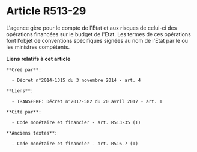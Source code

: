 # Article R513-29

L'agence gère pour le compte de l'Etat et aux risques de celui-ci des opérations financées sur le budget de l'Etat. Les
termes de ces opérations font l'objet de conventions spécifiques signées au nom de l'Etat par le ou les ministres compétents.

**Liens relatifs à cet article**

	**Créé par**:

	  - Décret n°2014-1315 du 3 novembre 2014 - art. 4

	**Liens**:

	  - TRANSFERE: Décret n°2017-582 du 20 avril 2017 - art. 1

	**Cité par**:

	  - Code monétaire et financier - art. R513-35 (T)

	**Anciens textes**:

	  - Code monétaire et financier - art. R516-7 (T)
